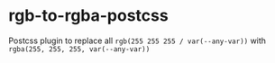 # rgb-to-rgba-postcss

Postcss plugin to replace all `rgb(255 255 255 / var(--any-var))` with `rgba(255, 255, 255, var(--any-var))`
